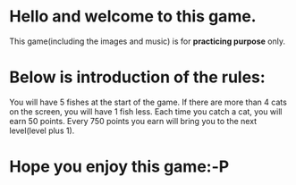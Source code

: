 # Hello and welcome to this game.
This game(including the images and music) is for **practicing purpose** only.

# Below is introduction of the rules: #
You will have 5 fishes at the start of the game. 
If there are more than 4 cats on the screen, you will have 1 fish less.
Each time you catch a cat, you will earn 50 points.
Every 750 points you earn will bring you to the next level(level plus 1).

# Hope you enjoy this game:-P #